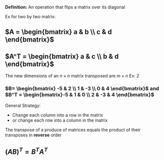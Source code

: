 **Definition:** An operation that flips a matrix over its diagonal

Ex for two by two matrix:
## $A = \begin{bmatrix} a & b \\ c & d \end{bmatrix}$ 

## $A^T = \begin{bmatrix} a & c \\ b & d \end{bmatrix}$

The new dimensions of an $n \times n$ matrix transposed are $m \times n$
Ex: 2
### $B= \begin{bmatrix} -5 & 2 \\ 1 & -3 \\ 0 & 4 \end{bmatrix}$ and $B^T = \begin{bmatrix}-5 & 1 & 0 \\ 2 & -3 & 4 \end{bmatrix}$


General Strategy:
- Change each column into a row in the matrix
- or change each row into a column in the matrix

The transpose of a produce of matrices equals the product of their transposes in **reverse** order
## $(AB)^T = B^TA^T$
